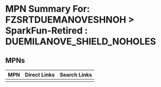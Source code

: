 



# MPN Summary For: FZSRTDUEMANOVESHNOH > SparkFun-Retired : DUEMILANOVE_SHIELD_NOHOLES

## MPNs
  

|MPN|Direct Links|Search Links|
| :--- | :--- | :--- |
||||

